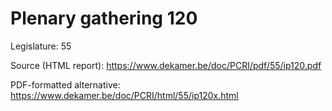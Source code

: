 # Plenary gathering 120

Legislature: 55

Source (HTML report): https://www.dekamer.be/doc/PCRI/pdf/55/ip120.pdf

PDF-formatted alternative: https://www.dekamer.be/doc/PCRI/html/55/ip120x.html

